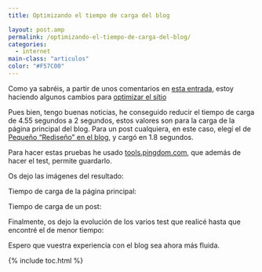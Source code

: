 ```yaml
---
title: Optimizando el tiempo de carga del blog

layout: post.amp
permalink: /optimizando-el-tiempo-de-carga-del-blog/
categories:
  - internet
main-class: "articulos"
color: "#F57C00"
---
```

<div class="icoso">
</div>

Como ya sabréis, a partir de unos comentarios en [esta entrada][1], estoy haciendo algunos cambios para [optimizar el sítio][2]

Pues bien, tengo buenas noticias, he conseguido reducir el tiempo de carga de 4.55 segundos a 2 segundos, estos valores son para la carga de la página principal del blog. Para un post cualquiera, en este caso, elegí el de [Pequeño &#8220;Rediseño&#8221; en el blog][2], y cargó en 1.8 segundos.

Para hacer estas pruebas he usado [tools.pingdom.com][3], que además de hacer el test, permite guardarlo.


<!--ad-->

Os dejo las imágenes del resultado:

Tiempo de carga de la página principal:

<div class="separator" style="clear: both; text-align: center;">
<a href="https://4.bp.blogspot.com/-z4SIZR9hZzE/TedIhsn0ugI/AAAAAAAAAjk/_S5ZBpEaX74/s1600/cargaWEbCompleta.jpg" imageanchor="1" style="margin-left:1em; margin-right:1em"><amp-img on="tap:lightbox1" role="button" tabindex="0" layout="responsive"  height="400" width="382" src="https://4.bp.blogspot.com/-z4SIZR9hZzE/TedIhsn0ugI/AAAAAAAAAjk/_S5ZBpEaX74/s400/cargaWEbCompleta.jpg" /></a>
</div>

Tiempo de carga de un post:

<div class="separator" style="clear: both; text-align: center;">
<a href="https://1.bp.blogspot.com/-yZIEmBsg8-Q/TedInZQ2_RI/AAAAAAAAAjs/JGZ0h5tWRZc/s1600/cargaUnPost.jpg" imageanchor="1" style="margin-left:1em; margin-right:1em"><amp-img on="tap:lightbox1" role="button" tabindex="0" layout="responsive"  height="400" width="372" src="https://1.bp.blogspot.com/-yZIEmBsg8-Q/TedInZQ2_RI/AAAAAAAAAjs/JGZ0h5tWRZc/s400/cargaUnPost.jpg" /></a>
</div>

Finalmente, os dejo la evolución de los varios test que realicé hasta que encontré el de menor tiempo:

<div class="separator" style="clear: both; text-align: center;">
<a href="https://4.bp.blogspot.com/-p7tuPSNcvSo/TedI2I_aKFI/AAAAAAAAAj0/yYrwU9eCUHY/s1600/variosTest.jpg" imageanchor="1" style="margin-left:1em; margin-right:1em"><amp-img on="tap:lightbox1" role="button" tabindex="0" layout="responsive"  height="204" width="400" src="https://4.bp.blogspot.com/-p7tuPSNcvSo/TedI2I_aKFI/AAAAAAAAAj0/yYrwU9eCUHY/s400/variosTest.jpg" /></a>
</div>

Espero que vuestra experiencia con el blog sea ahora más fluida.



 [1]: https://elbauldelprogramador.com/video-demostracion-del-proyecto-wifibar/
 [2]: https://elbauldelprogramador.com/pequeno-redisenp-en-el-blog/
 [3]: http://tools.pingdom.com/

{% include toc.html %}
